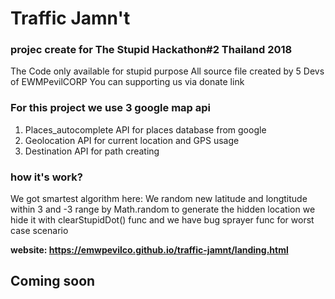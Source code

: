 # Traffic Jamn't
### projec create  for The Stupid Hackathon#2 Thailand 2018
The Code only available for stupid purpose 
All source file created by 5 Devs of EWMPevilCORP
You can supporting us via donate link

### For this project we use 3 google map api 
1. Places_autocomplete API for places database from google
2. Geolocation API for current location and GPS usage
3. Destination   API for path creating 

### how it's work?
We got smartest algorithm here:
We random new latitude and longtitude within 3 and -3 range by Math.random to generate the hidden location we hide it with clearStupidDot() func and we have bug sprayer func for worst case scenario

**website: https://emwpevilco.github.io/traffic-jamnt/landing.html**

## **Coming soon**
